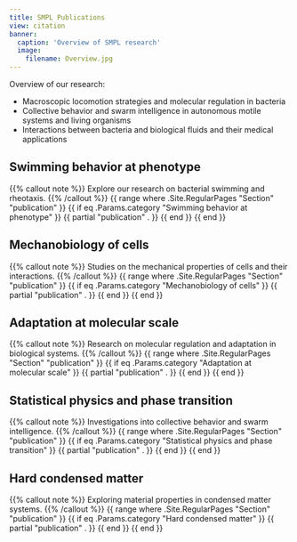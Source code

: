 ```yaml
---
title: SMPL Publications
view: citation
banner:
  caption: 'Overview of SMPL research'
  image:
    filename: Overview.jpg
---
```


Overview of our research:
- Macroscopic locomotion strategies and molecular regulation in bacteria
- Collective behavior and swarm intelligence in autonomous motile systems and living organisms
- Interactions between bacteria and biological fluids and their medical applications

## Swimming behavior at phenotype
{{% callout note %}}
Explore our research on bacterial swimming and rheotaxis.
{{% /callout %}}
{{ range where .Site.RegularPages "Section" "publication" }}
  {{ if eq .Params.category "Swimming behavior at phenotype" }}
    {{ partial "publication" . }}
  {{ end }}
{{ end }}

## Mechanobiology of cells
{{% callout note %}}
Studies on the mechanical properties of cells and their interactions.
{{% /callout %}}
{{ range where .Site.RegularPages "Section" "publication" }}
  {{ if eq .Params.category "Mechanobiology of cells" }}
    {{ partial "publication" . }}
  {{ end }}
{{ end }}

## Adaptation at molecular scale
{{% callout note %}}
Research on molecular regulation and adaptation in biological systems.
{{% /callout %}}
{{ range where .Site.RegularPages "Section" "publication" }}
  {{ if eq .Params.category "Adaptation at molecular scale" }}
    {{ partial "publication" . }}
  {{ end }}
{{ end }}

## Statistical physics and phase transition
{{% callout note %}}
Investigations into collective behavior and swarm intelligence.
{{% /callout %}}
{{ range where .Site.RegularPages "Section" "publication" }}
  {{ if eq .Params.category "Statistical physics and phase transition" }}
    {{ partial "publication" . }}
  {{ end }}
{{ end }}

## Hard condensed matter
{{% callout note %}}
Exploring material properties in condensed matter systems.
{{% /callout %}}
{{ range where .Site.RegularPages "Section" "publication" }}
  {{ if eq .Params.category "Hard condensed matter" }}
    {{ partial "publication" . }}
  {{ end }}
{{ end }}